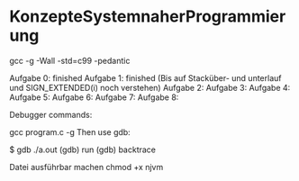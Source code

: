 # KonzepteSystemnaherProgrammierung

gcc -g -Wall -std=c99 -pedantic

Aufgabe 0: finished
Aufgabe 1: finished (Bis auf Stacküber- und unterlauf und SIGN_EXTENDED(i) noch verstehen)
Aufgabe 2: 
Aufgabe 3:
Aufgabe 4:
Aufgabe 5:
Aufgabe 6:
Aufgabe 7:
Aufgabe 8:


Debugger commands:

gcc program.c -g
Then use gdb:

$ gdb ./a.out
(gdb) run
<segfault happens here>
(gdb) backtrace
<offending code is shown here>

Datei ausführbar machen
chmod +x njvm